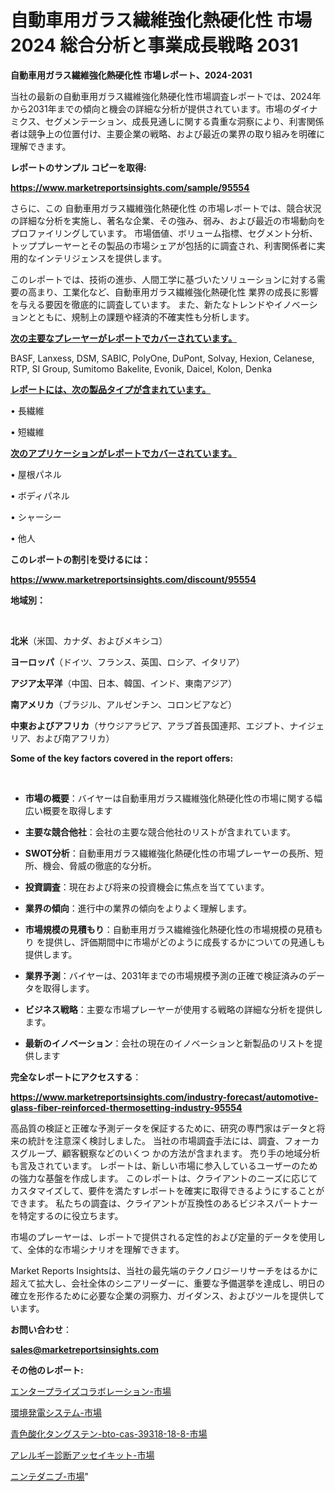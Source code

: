 # 自動車用ガラス繊維強化熱硬化性 市場 2024 総合分析と事業成長戦略 2031

<strong>自動車用ガラス繊維強化熱硬化性 市場レポート、2024-2031</strong>

当社の最新の自動車用ガラス繊維強化熱硬化性市場調査レポートでは、2024年から2031年までの傾向と機会の詳細な分析が提供されています。市場のダイナミクス、セグメンテーション、成長見通しに関する貴重な洞察により、利害関係者は競争上の位置付け、主要企業の戦略、および最近の業界の取り組みを明確に理解できます。



<strong>レポートのサンプル コピーを取得:</strong> <a href=https://www.marketreportsinsights.com/sample/95554>

<strong><u>https://www.marketreportsinsights.com/sample/95554</u></strong></a>

さらに、この 自動車用ガラス繊維強化熱硬化性 の市場レポートでは、競合状況の詳細な分析を実施し、著名な企業、その強み、弱み、および最近の市場動向をプロファイリングしています。 市場価値、ボリューム指標、セグメント分析、トッププレーヤーとその製品の市場シェアが包括的に調査され、利害関係者に実用的なインテリジェンスを提供します。

このレポートでは、技術の進歩、人間工学に基づいたソリューションに対する需要の高まり、工業化など、自動車用ガラス繊維強化熱硬化性 業界の成長に影響を与える要因を徹底的に調査しています。 また、新たなトレンドやイノベーションとともに、規制上の課題や経済的不確実性も分析します。



<strong><u>次の主要なプレーヤーがレポートでカバーされています。</u></strong>

BASF, Lanxess, DSM, SABIC, PolyOne, DuPont, Solvay, Hexion, Celanese, RTP, SI Group, Sumitomo Bakelite, Evonik, Daicel, Kolon, Denka



<strong><u><b>レポートには、次の製品タイプが含まれています。</b></u></strong>

• 長繊維

• 短繊維



<strong><u><b>次のアプリケーションがレポートでカバーされています。</b></u></strong>

• 屋根パネル

• ボディパネル

• シャーシー

• 他人



<strong><b>このレポートの割引を受けるには：</b></strong>

<a href=https://www.marketreportsinsights.com/discount/95554>

<strong><u>https://www.marketreportsinsights.com/discount/95554</u></strong></a>



<strong>地域別：</strong>

<strong> </strong>



<strong>北米</strong>（米国、カナダ、およびメキシコ）



<strong>ヨーロッパ</strong>（ドイツ、フランス、英国、ロシア、イタリア）



<strong>アジア太平洋</strong>（中国、日本、韓国、インド、東南アジア）



<strong>南アメリカ</strong>（ブラジル、アルゼンチン、コロンビアなど）



<strong>中東およびアフリカ</strong>（サウジアラビア、アラブ首長国連邦、エジプト、ナイジェリア、および南アフリカ）



<strong>Some of the key factors covered in the report offers:</strong>

<strong> </strong>
<ul>
  <li>

<strong>市場の概要</strong>：バイヤーは自動車用ガラス繊維強化熱硬化性の市場に関する幅広い概要を取得します</li>
  <li>

<strong>主要な競合他社</strong>：会社の主要な競合他社のリストが含まれています。</li>
  <li>

<strong>SWOT分析</strong>：自動車用ガラス繊維強化熱硬化性の市場プレーヤーの長所、短所、機会、脅威の徹底的な分析。</li>
  <li>

<strong>投資調査</strong>：現在および将来の投資機会に焦点を当てています。</li>
  <li>

<strong>業界の傾向</strong>：進行中の業界の傾向をよりよく理解します。</li>
  <li>

<strong>市場規模の見積もり</strong>：自動車用ガラス繊維強化熱硬化性の市場規模の見積もり を提供し、評価期間中に市場がどのように成長するかについての見通しも提供します。</li>
  <li>

<strong>業界予測</strong>：バイヤーは、2031年までの市場規模予測の正確で検証済みのデータを取得します。</li>
  <li>

<strong>ビジネス戦略</strong>：主要な市場プレーヤーが使用する戦略の詳細な分析を提供します。</li>
  <li>

<strong>最新のイノベーション</strong>：会社の現在のイノベーションと新製品のリストを提供します</li>
</ul>


<strong>完全なレポートにアクセスする</strong>：

<a href=https://www.marketreportsinsights.com/industry-forecast/automotive-glass-fiber-reinforced-thermosetting-industry-95554>

<strong><u>https://www.marketreportsinsights.com/industry-forecast/automotive-glass-fiber-reinforced-thermosetting-industry-95554</u></strong></a>

高品質の検証と正確な予測データを保証するために、研究の専門家はデータと将来の統計を注意深く検討しました。 当社の市場調査手法には、調査、フォーカスグループ、顧客観察などのいくつ かの方法が含まれます。 売り手の地域分析も言及されています。 レポートは、新しい市場に参入しているユーザーのための強力な基盤を作成します。 このレポートは、クライアントのニーズに応じてカスタマイズして、要件を満たすレポートを確実に取得できるようにすることができます。 私たちの調査は、クライアントが互換性のあるビジネスパートナーを特定するのに役立ちます。

市場のプレーヤーは、レポートで提供される定性的および定量的データを使用して、全体的な市場シナリオを理解できます。

Market Reports Insightsは、当社の最先端のテクノロジーリサーチをはるかに超えて拡大し、会社全体のシニアリーダーに、重要な予備選挙を達成し、明日の確立を形作るために必要な企業の洞察力、ガイダンス、およびツールを提供しています。



<strong><b>お問い合わせ</b></strong>：

<a href=mailto:sales@marketreportsinsights.com>

<strong><u>sales@marketreportsinsights.com</u></strong></a>



<strong>その他のレポート:</strong>

<a href=https://www.linkedin.com/pulse/エンタープライズコラボレーション-市場-2023-競争分析と事業成長-nyuof/>エンタープライズコラボレーション-市場</a>

<a href=https://www.linkedin.com/pulse/環境発電システム-市場-2023-年のダイナミクスとビジネストレンド-2030-pr-news-hub-1fr5f/>環境発電システム-市場</a>

<a href=https://www.linkedin.com/pulse/青色酸化タングステン-bto-cas-39318-18-8-市場-2023-jku5f/>青色酸化タングステン-bto-cas-39318-18-8-市場</a>

<a href=https://www.linkedin.com/pulse/アレルギー診断アッセイキット-市場-2023-swot-分析と最新イノベーション-hl8sf/>アレルギー診断アッセイキット-市場</a>

<a href=https://www.linkedin.com/pulse/ニンテダニブ-市場-2023-競争分析と事業成長-2030-pr-news-hub-tzlpf/>ニンテダニブ-市場</a>"
